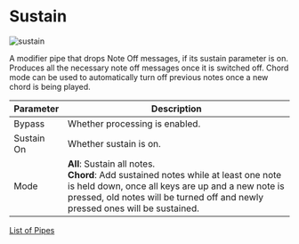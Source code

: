 # Sustain

![sustain](https://blokas.io/images/midihub/pipes/sustain.svg)

A modifier pipe that drops Note Off messages, if its sustain parameter is on. Produces all the necessary note off messages once it is switched off.
Chord mode can be used to automatically turn off previous notes once a new chord is being played.

| Parameter              | Description                                              |
| ---------------------- | -------------------------------------------------------- |
| Bypass                 | Whether processing is enabled.                           |
| Sustain On             | Whether sustain is on.                                   |
| Mode                   | **All**: Sustain all notes.<br/>**Chord**: Add sustained notes while at least one note is held down, once all keys are up and a new note is pressed, old notes will be turned off and newly pressed ones will be sustained. |

<span class="blokas-web-hide">

[List of Pipes](index.md#the-list-of-pipes)

</span>